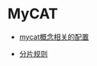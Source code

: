 # MyCAT
* [mycat概念相关的配置](./CONFIGURATION_CONCEPT.MD)

* [分片规则](./FRAGMENT_RULE.MD)

















































